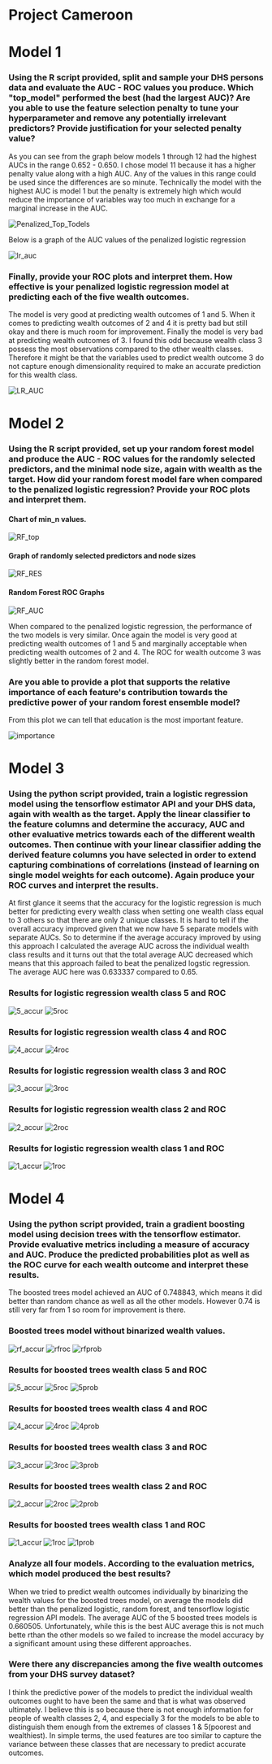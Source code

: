 # Project Cameroon

# Model 1

### Using the R script provided, split and sample your DHS persons data and evaluate the AUC - ROC values you produce. Which "top_model" performed the best (had the largest AUC)? Are you able to use the feature selection penalty to tune your hyperparameter and remove any potentially irrelevant predictors? Provide justification for your selected penalty value? 

As you can see from the graph below models 1 through 12 had the highest AUCs in the range 0.652 - 0.650. I chose model 11 because it has a higher penalty value along with a high AUC. Any of the values in this range could be used since the differences are so minute. Technically the model with the highest AUC is model 1 but the penalty is extremely high which would reduce the importance of variables way too much in exchange for a marginal increase in the AUC.

![Penalized_Top_Todels](top_models.PNG)


Below is a graph of the AUC values of the penalized logistic regression

![lr_auc](lr_plot.png)


### Finally, provide your ROC plots and interpret them. How effective is your penalized logistic regression model at predicting each of the five wealth outcomes.

The model is very good at predicting wealth outcomes of 1 and 5. When it comes to predicting wealth outcomes of 2 and 4 it is pretty bad but still okay and there is much room for improvement. Finally the model is very bad at predicting wealth outcomes of 3.
I found this odd because wealth class 3 possess the most observations compared to the other wealth classes. Therefore it might be that the variables used to predict wealth outcome 3 do not capture enough dimensionality required to make an accurate prediction for this wealth class.

![LR_AUC](lr_auc.png)


# Model 2

### Using the R script provided, set up your random forest model and produce the AUC - ROC values for the randomly selected predictors, and the minimal node size, again with wealth as the target. How did your random forest model fare when compared to the penalized logistic regression? Provide your ROC plots and interpret them.



#### Chart of min_n values.

![RF_top](rf_res_top_models1.PNG)

#### Graph of randomly selected predictors and node sizes

![RF_RES](rf_res.png)


#### Random Forest ROC Graphs


![RF_AUC](rf_auc.png)

When compared to the penalized logistic regression, the performance of the two models is very similar. Once again the model is very good at predicting wealth outcomes of 1 and 5 and marginally acceptable when predicting wealth outcomes of 2 and 4. The ROC for wealth outcome 3 was slightly better in the random forest model.


### Are you able to provide a plot that supports the relative importance of each feature's contribution towards the predictive power of your random forest ensemble model?

From this plot we can tell that education is the most important feature.

![importance](last_rf_fit.png)


# Model 3 

### Using the python script provided, train a logistic regression model using the tensorflow estimator API and your DHS data, again with wealth as the target. Apply the linear classifier to the feature columns and determine the accuracy, AUC and other evaluative metrics towards each of the different wealth outcomes. Then continue with your linear classifier adding the derived feature columns you have selected in order to extend capturing combinations of correlations (instead of learning on single model weights for each outcome). Again produce your ROC curves and interpret the results.


At first glance it seems that the accuracy for the logistic regression is much better for predicting every wealth class when setting one wealth class equal to 3 others so that there are only 2 unique classes. It is hard to tell if the overall accuracy improved given that we now have 5 separate models with separate AUCs. So to determine if the average accuracy improved by using this approach I calculated the average AUC across the individual wealth class results and it turns out that the total average AUC decreased which means that this approach failed to beat the penalized logstic regression. The average AUC here was 0.633337 compared to 0.65.

### Results for logistic regression wealth class 5 and ROC
![5_accur](5ACCUR.PNG)
![5roc](5ROC.png)

### Results for logistic regression wealth class 4 and ROC
![4_accur](4ACCUR.PNG)
![4roc](4ROC.png)


### Results for logistic regression wealth class 3 and ROC
![3_accur](3ACCUR.PNG)
![3roc](3ROC.png)


### Results for logistic regression wealth class 2 and ROC
![2_accur](2ACCUR.PNG)
![2roc](2ROC.png)


### Results for logistic regression wealth class 1 and ROC
![1_accur](1ACCUR.PNG)
![1roc](1ROC.png)


# Model 4

### Using the python script provided, train a gradient boosting model using decision trees with the tensorflow estimator. Provide evaluative metrics including a measure of accuracy and AUC. Produce the predicted probabilities plot as well as the ROC curve for each wealth outcome and interpret these results.

The boosted trees model achieved an AUC of 0.748843, which means it did better than random chance as well as all the other models. However 0.74 is still very far from 1 so room for improvement is there.


### Boosted trees model without binarized wealth values.

![rf_accur](RFACCUR.PNG)
![rfroc](RFROC.png)
![rfprob](RFPROBS.png)

### Results for boosted trees wealth class 5 and ROC
![5_accur](5RFACCUR.PNG)
![5roc](5RFROC.png)
![5prob](5RFPROB.PNG)

### Results for boosted trees wealth class 4 and ROC
![4_accur](4RFACCUR.PNG)
![4roc](4RFROC.png)
![4prob](4RFPROB.PNG)

### Results for boosted trees wealth class 3 and ROC
![3_accur](3RFACCUR.PNG)
![3roc](3RFROC.png)
![3prob](3RFPROB.PNG)

### Results for boosted trees wealth class 2 and ROC
![2_accur](2RFACCUR.PNG)
![2roc](2RFROC.png)
![2prob](2RFPROB.PNG)

### Results for boosted trees wealth class 1 and ROC
![1_accur](1RFACCUR.PNG)
![1roc](1RFROC.png)
![1prob](1RFPROB.PNG)






### Analyze all four models. According to the evaluation metrics, which model produced the best results? 

When we tried to predict wealth outcomes individually by binarizing the wealth values for the boosted trees model, on average the models did better than the penalized logistic, random forest, and tensorflow logistic regression API models. The average AUC of the 5 boosted trees models is 0.660505. Unfortunately, while this is the best AUC average this is not much bette rthan the other models so we failed to increase the model accuracy by a significant amount using these different approaches.

### Were there any discrepancies among the five wealth outcomes from your DHS survey dataset?
I think the predictive power of the models to predict the individual wealth outcomes ought to have been the same and that is what was observed ultimately. I believe this is so because there is not enough information for people of wealth classes 2, 4, and especially 3 for the models to be able to distinguish them enough from the extremes of classes 1 & 5(poorest and wealthiest). In simple terms, the used features are too similar to capture the variance between these classes that are necessary to predict accurate outcomes.


